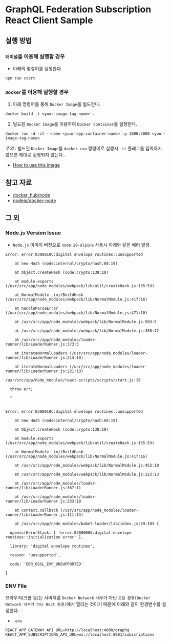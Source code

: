 # GraphQL Federation Subscription React Client Sample

## 실행 방법

### `터미널`을 이용해 실행할 경우

- 아래의 명령어를 실행한다.

```shell
npm run start
```

### `Docker`를 이용해 실행할 경우

1. 아래 명령어를 통해 `Docker Image`를 빌드한다.

```shell
docker build -t <your-image-tag-name> .
```

2. 빌드된 `Docker Image`를 이용하여 `Docker Container`를 실행한다.

```shell
docker run -d -it --name <your-app-container-name> -p 3000:3000 <your-image-tag-name>
```

*주의* : 빌드된 `Docker Image`를 `docker run` 명령어로 실행시 `-it` 플래그를 입력하지 않으면 제대로 실행되지 않는다...

- [How to use this image](https://github.com/nodejs/docker-node#how-to-use-this-image)

## 참고 자료

- [docker_hub/node](https://hub.docker.com/_/node/)
- [nodejs/docker-node](https://github.com/nodejs/docker-node)

## 그 외

### Node.js Version Issue

- `Node.js` 이미지 버전으로 `node:20-alpine` 사용시 아래와 같은 에러 발생.

```text
Error: error:0308010C:digital envelope routines::unsupported

    at new Hash (node:internal/crypto/hash:68:19)

    at Object.createHash (node:crypto:138:10)

    at module.exports (/usr/src/app/node_modules/webpack/lib/util/createHash.js:135:53)

    at NormalModule._initBuildHash (/usr/src/app/node_modules/webpack/lib/NormalModule.js:417:16)

    at handleParseError (/usr/src/app/node_modules/webpack/lib/NormalModule.js:471:10)

    at /usr/src/app/node_modules/webpack/lib/NormalModule.js:503:5

    at /usr/src/app/node_modules/webpack/lib/NormalModule.js:358:12

    at /usr/src/app/node_modules/loader-runner/lib/LoaderRunner.js:373:3

    at iterateNormalLoaders (/usr/src/app/node_modules/loader-runner/lib/LoaderRunner.js:214:10)

    at iterateNormalLoaders (/usr/src/app/node_modules/loader-runner/lib/LoaderRunner.js:221:10)

/usr/src/app/node_modules/react-scripts/scripts/start.js:19

  throw err;

  ^


Error: error:0308010C:digital envelope routines::unsupported

    at new Hash (node:internal/crypto/hash:68:19)

    at Object.createHash (node:crypto:138:10)

    at module.exports (/usr/src/app/node_modules/webpack/lib/util/createHash.js:135:53)

    at NormalModule._initBuildHash (/usr/src/app/node_modules/webpack/lib/NormalModule.js:417:16)

    at /usr/src/app/node_modules/webpack/lib/NormalModule.js:452:10

    at /usr/src/app/node_modules/webpack/lib/NormalModule.js:323:13

    at /usr/src/app/node_modules/loader-runner/lib/LoaderRunner.js:367:11

    at /usr/src/app/node_modules/loader-runner/lib/LoaderRunner.js:233:18

    at context.callback (/usr/src/app/node_modules/loader-runner/lib/LoaderRunner.js:111:13)

    at /usr/src/app/node_modules/babel-loader/lib/index.js:59:103 {

  opensslErrorStack: [ 'error:03000086:digital envelope routines::initialization error' ],

  library: 'digital envelope routines',

  reason: 'unsupported',

  code: 'ERR_OSSL_EVP_UNSUPPORTED'

}
```

### ENV File

브라우저(크롬 등)는 서버처럼 `Docker Network 내부`가 아닌 `로컬 환경(Docker Network 내부가 아닌 Host 환경)`에서 열리는 것이기 때문에 아래와 같이 환경변수를 설정한다.

- `.env`

```text
REACT_APP_GATEWAY_API_URL=http://localhost:4000/graphq
REACT_APP_SUBSCRIPTIONS_API_URL=ws://localhost:8081/subscriptions
```
